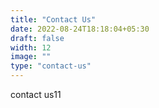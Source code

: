 ```yaml
---
title: "Contact Us"
date: 2022-08-24T18:18:04+05:30
draft: false
width: 12
image: ""
type: "contact-us"
---
```


contact us11